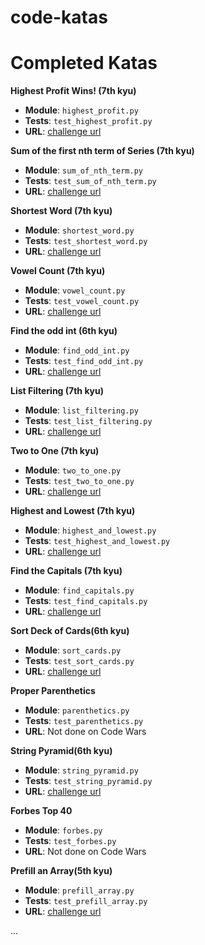 # code-katas

# Completed Katas

**Highest Profit Wins! (7th kyu)**

- **Module**: `highest_profit.py`
- **Tests**: `test_highest_profit.py`
- **URL**: [challenge url](https://www.codewars.com/kata/the-highest-profit-wins/train/python)

**Sum of the first nth term of Series (7th kyu)**

- **Module**: `sum_of_nth_term.py`
- **Tests**: `test_sum_of_nth_term.py`
- **URL**: [challenge url](http://www.codewars.com/kata/sum-of-the-first-nth-term-of-series/train/python)

**Shortest Word (7th kyu)**

- **Module**: `shortest_word.py`
- **Tests**: `test_shortest_word.py`
- **URL**: [challenge url](https://www.codewars.com/kata/shortest-word/train/python)

**Vowel Count (7th kyu)**

- **Module**: `vowel_count.py`
- **Tests**: `test_vowel_count.py`
- **URL**: [challenge url](https://www.codewars.com/kata/vowel-count/train/python)

**Find the odd int (6th kyu)**

- **Module**: `find_odd_int.py`
- **Tests**: `test_find_odd_int.py`
- **URL**: [challenge url](https://www.codewars.com/kata/54da5a58ea159efa38000836/train/python)

**List Filtering (7th kyu)**

- **Module**: `list_filtering.py`
- **Tests**: `test_list_filtering.py`
- **URL**: [challenge url](https://www.codewars.com/kata/list-filtering/train/python)

**Two to One (7th kyu)**

- **Module**: `two_to_one.py`
- **Tests**: `test_two_to_one.py`
- **URL**: [challenge url](https://www.codewars.com/kata/two-to-one/train/python)

**Highest and Lowest (7th kyu)**

- **Module**: `highest_and_lowest.py`
- **Tests**: `test_highest_and_lowest.py`
- **URL**: [challenge url](http://www.codewars.com/kata/554b4ac871d6813a03000035/train/python)

**Find the Capitals (7th kyu)**

- **Module**: `find_capitals.py`
- **Tests**: `test_find_capitals.py`
- **URL**: [challenge url](https://www.codewars.com/kata/539ee3b6757843632d00026b/train/python)

**Sort Deck of Cards(6th kyu)**

- **Module**: `sort_cards.py`
- **Tests**: `test_sort_cards.py`
- **URL**: [challenge url](https://www.codewars.com/kata/sort-deck-of-cards/train/python)

**Proper Parenthetics**
- **Module**: `parenthetics.py`
- **Tests**: `test_parenthetics.py`
- **URL**: Not done on Code Wars

**String Pyramid(6th kyu)**
- **Module**: `string_pyramid.py`
- **Tests**: `test_string_pyramid.py`
- **URL**: [challenge url](https://www.codewars.com/kata/5797d1a9c38ec2de1f00017b)

**Forbes Top 40**
- **Module**: `forbes.py`
- **Tests**: `test_forbes.py`
- **URL**: Not done on Code Wars

**Prefill an Array(5th kyu)**
- **Module**: `prefill_array.py`
- **Tests**: `test_prefill_array.py`
- **URL**: [challenge url](https://www.codewars.com/kata/54129112fb7c188740000162/train/python)


...
